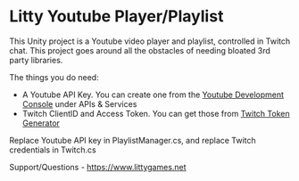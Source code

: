 # Litty Youtube Player/Playlist

 This Unity project is a Youtube video player and playlist, controlled in Twitch chat. This project
 goes around all the obstacles of needing bloated 3rd party libraries.

The things you do need:
- A Youtube API Key. You can create one from the [Youtube Development Console](https://console.cloud.google.com/) under APIs & Services
- Twitch ClientID and Access Token. You can get those from [Twitch Token Generator](https://twitchtokengenerator.com/)

Replace Youtube API key in PlaylistManager.cs, and replace Twitch credentials in Twitch.cs

Support/Questions - https://www.littygames.net

